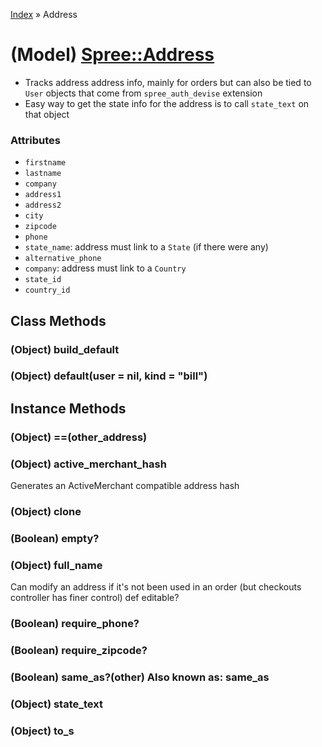 [Index](../_index.md) » Address

# (Model) [Spree::Address](http://m.gymplayer.com/address.rb)
* Tracks address address info, mainly for orders but can also be tied to `User` objects that come 
from `spree_auth_devise` extension
* Easy way to get the state info for the address is to call `state_text` on that object

### Attributes
* `firstname`
* `lastname`
* `company`
* `address1`
* `address2`
* `city`
* `zipcode`
* `phone`
* `state_name`: address must link to a `State` (if there were any)
* `alternative_phone`
* `company`: address must link to a `Country`
* `state_id`
* `country_id`

## Class Methods
### (Object) **build_default**


### (Object) **default**(user = nil, kind = "bill")


## Instance Methods
### (Object) **==**(other_address)


### (Object) **active_merchant_hash**
Generates an ActiveMerchant compatible address hash

### (Object) **clone**

###  (Boolean) **empty?**

### (Object) **full_name**
Can modify an address if it's not been used in an order (but checkouts
controller has finer control) def editable?

###  (Boolean) **require_phone?**

###  (Boolean) **require_zipcode?**

###  (Boolean) **same_as?**(other) Also known as: same_as

### (Object) **state_text**


### (Object) **to_s**
